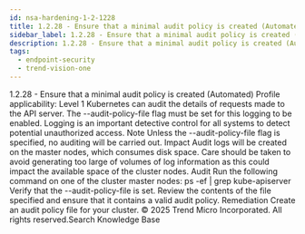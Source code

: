 ```yaml
---
id: nsa-hardening-1-2-1228
title: 1.2.28 - Ensure that a minimal audit policy is created (Automated)
sidebar_label: 1.2.28 - Ensure that a minimal audit policy is created (Automated)
description: 1.2.28 - Ensure that a minimal audit policy is created (Automated)
tags:
  - endpoint-security
  - trend-vision-one
---
```


 1.2.28 - Ensure that a minimal audit policy is created (Automated) Profile applicability: Level 1 Kubernetes can audit the details of requests made to the API server. The --audit-policy-file flag must be set for this logging to be enabled. Logging is an important detective control for all systems to detect potential unauthorized access. Note Unless the --audit-policy-file flag is specified, no auditing will be carried out. Impact Audit logs will be created on the master nodes, which consumes disk space. Care should be taken to avoid generating too large of volumes of log information as this could impact the available space of the cluster nodes. Audit Run the following command on one of the cluster master nodes: ps -ef | grep kube-apiserver Verify that the --audit-policy-file is set. Review the contents of the file specified and ensure that it contains a valid audit policy. Remediation Create an audit policy file for your cluster. © 2025 Trend Micro Incorporated. All rights reserved.Search Knowledge Base